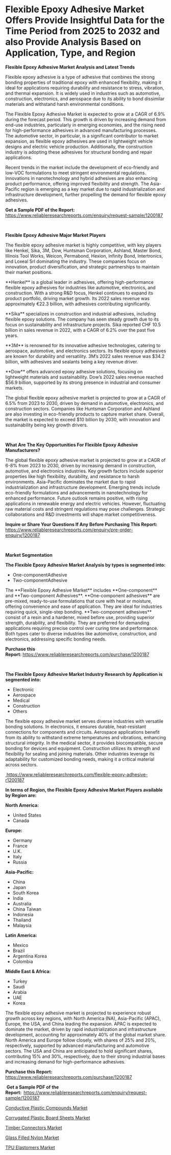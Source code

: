 <p><h1>Flexible Epoxy Adhesive Market Offers Provide Insightful Data for the Time Period from 2025 to 2032 and also Provide Analysis Based on Application, Type, and Region</h1></p><p><strong>Flexible Epoxy Adhesive Market Analysis and Latest Trends</strong></p>
<p><p>Flexible epoxy adhesive is a type of adhesive that combines the strong bonding properties of traditional epoxy with enhanced flexibility, making it ideal for applications requiring durability and resistance to stress, vibration, and thermal expansion. It is widely used in industries such as automotive, construction, electronics, and aerospace due to its ability to bond dissimilar materials and withstand harsh environmental conditions.</p><p>The Flexible Epoxy Adhesive Market is expected to grow at a CAGR of 6.9% during the forecast period. This growth is driven by increasing demand from end-use industries, particularly in emerging economies, and the rising need for high-performance adhesives in advanced manufacturing processes. The automotive sector, in particular, is a significant contributor to market expansion, as flexible epoxy adhesives are used in lightweight vehicle designs and electric vehicle production. Additionally, the construction industry is adopting these adhesives for structural bonding and repair applications.</p><p>Recent trends in the market include the development of eco-friendly and low-VOC formulations to meet stringent environmental regulations. Innovations in nanotechnology and hybrid adhesives are also enhancing product performance, offering improved flexibility and strength. The Asia-Pacific region is emerging as a key market due to rapid industrialization and infrastructure development, further propelling the demand for flexible epoxy adhesives.</p></p>
<p><strong>Get a Sample PDF of the Report:&nbsp;</strong> <a href="https://www.reliableresearchreports.com/enquiry/request-sample/1200187?utm_campaign=7&utm_medium=2&utm_source=Github&utm_content=ia&utm_term=25012025&utm_id=flexible-epoxy-adhesive">https://www.reliableresearchreports.com/enquiry/request-sample/1200187</a></p>
<p>&nbsp;</p>
<p><strong>Flexible Epoxy Adhesive Major Market Players</strong></p>
<p><p>The flexible epoxy adhesive market is highly competitive, with key players like Henkel, Sika, 3M, Dow, Huntsman Corporation, Ashland, Master Bond, Illinois Tool Works, Weicon, Permabond, Hexion, Infinity Bond, Intertronics, and Loxeal Srl dominating the industry. These companies focus on innovation, product diversification, and strategic partnerships to maintain their market positions.</p><p>**Henkel** is a global leader in adhesives, offering high-performance flexible epoxy adhesives for industries like automotive, electronics, and construction. With a strong R&D focus, Henkel continues to expand its product portfolio, driving market growth. Its 2022 sales revenue was approximately €22.3 billion, with adhesives contributing significantly.</p><p>**Sika** specializes in construction and industrial adhesives, including flexible epoxy solutions. The company has seen steady growth due to its focus on sustainability and infrastructure projects. Sika reported CHF 10.5 billion in sales revenue in 2022, with a CAGR of 6.2% over the past five years.</p><p>**3M** is renowned for its innovative adhesive technologies, catering to aerospace, automotive, and electronics sectors. Its flexible epoxy adhesives are known for durability and versatility. 3M’s 2022 sales revenue was $34.2 billion, with adhesives and sealants being a key revenue driver.</p><p>**Dow** offers advanced epoxy adhesive solutions, focusing on lightweight materials and sustainability. Dow’s 2022 sales revenue reached $56.9 billion, supported by its strong presence in industrial and consumer markets.</p><p>The global flexible epoxy adhesive market is projected to grow at a CAGR of 6.5% from 2023 to 2030, driven by demand in automotive, electronics, and construction sectors. Companies like Huntsman Corporation and Ashland are also investing in eco-friendly products to capture market share. Overall, the market is expected to exceed $10 billion by 2030, with innovation and sustainability being key growth drivers.</p></p>
<p>&nbsp;</p>
<p><strong>What Are The Key Opportunities For Flexible Epoxy Adhesive Manufacturers?</strong></p>
<p><p>The global flexible epoxy adhesive market is projected to grow at a CAGR of 6-8% from 2023 to 2030, driven by increasing demand in construction, automotive, and electronics industries. Key growth factors include superior properties like high flexibility, durability, and resistance to harsh environments. Asia-Pacific dominates the market due to rapid industrialization and infrastructure development. Emerging trends include eco-friendly formulations and advancements in nanotechnology for enhanced performance. Future outlook remains positive, with rising applications in renewable energy and electric vehicles. However, fluctuating raw material costs and stringent regulations may pose challenges. Strategic collaborations and R&D investments will shape market competitiveness.</p></p>
<p><strong>Inquire or Share Your Questions If Any Before Purchasing This Report:</strong> <a href="https://www.reliableresearchreports.com/enquiry/pre-order-enquiry/1200187?utm_campaign=7&utm_medium=2&utm_source=Github&utm_content=ia&utm_term=25012025&utm_id=flexible-epoxy-adhesive">https://www.reliableresearchreports.com/enquiry/pre-order-enquiry/1200187</a></p>
<p>&nbsp;</p>
<p><strong>Market Segmentation</strong></p>
<p><strong>The Flexible Epoxy Adhesive Market Analysis by types is segmented into:</strong></p>
<p><ul><li>One-componentAdhesive</li><li>Two-componentAdhesive</li></ul></p>
<p><p>The **Flexible Epoxy Adhesive Market** includes **One-component** and **Two-component Adhesives**. **One-component adhesives** are pre-mixed, ready-to-use formulations that cure with heat or moisture, offering convenience and ease of application. They are ideal for industries requiring quick, single-step bonding. **Two-component adhesives** consist of a resin and a hardener, mixed before use, providing superior strength, durability, and flexibility. They are preferred for demanding applications requiring precise control over curing time and performance. Both types cater to diverse industries like automotive, construction, and electronics, addressing specific bonding needs.</p></p>
<p><strong>Purchase this Report:&nbsp;</strong><a href="https://www.reliableresearchreports.com/purchase/1200187?utm_campaign=7&utm_medium=2&utm_source=Github&utm_content=ia&utm_term=25012025&utm_id=flexible-epoxy-adhesive">https://www.reliableresearchreports.com/purchase/1200187</a></p>
<p>&nbsp;</p>
<p><strong>The Flexible Epoxy Adhesive Market Industry Research by Application is segmented into:</strong></p>
<p><ul><li>Electronic</li><li>Aerospace</li><li>Medical</li><li>Construction</li><li>Others</li></ul></p>
<p><p>The flexible epoxy adhesive market serves diverse industries with versatile bonding solutions. In electronics, it ensures durable, heat-resistant connections for components and circuits. Aerospace applications benefit from its ability to withstand extreme temperatures and vibrations, enhancing structural integrity. In the medical sector, it provides biocompatible, secure bonding for devices and equipment. Construction utilizes its strength and flexibility for sealing and joining materials. Other industries leverage its adaptability for customized bonding needs, making it a critical material across sectors.</p></p>
<p><a href="https://www.reliableresearchreports.com/flexible-epoxy-adhesive-r1200187?utm_campaign=7&utm_medium=2&utm_source=Github&utm_content=ia&utm_term=25012025&utm_id=flexible-epoxy-adhesive">&nbsp;https://www.reliableresearchreports.com/flexible-epoxy-adhesive-r1200187</a></p>
<p><strong>In terms of Region, the Flexible Epoxy Adhesive Market Players available by Region are:</strong></p>
<p>
    <p> <strong> North America: </strong>
        <ul>
            <li>United States</li>
            <li>Canada</li>
        </ul>
        </p> 
    <p> <strong> Europe: </strong>
        <ul>
            <li>Germany</li>
            <li>France</li>
            <li>U.K.</li>
            <li>Italy</li>
            <li>Russia</li>
        </ul>
        </p> 
    <p> <strong> Asia-Pacific: </strong>
        <ul>
            <li>China</li>
            <li>Japan</li>
            <li>South Korea</li>
            <li>India</li>
            <li>Australia</li>
            <li>China Taiwan</li>
            <li>Indonesia</li>
            <li>Thailand</li>
            <li>Malaysia</li>
        </ul>
        </p> 
    <p> <strong> Latin America: </strong>
        <ul>
            <li>Mexico</li>
            <li>Brazil</li>
            <li>Argentina Korea</li>
            <li>Colombia</li>
        </ul>
        </p> 
    <p> <strong> Middle East & Africa: </strong>
        <ul>
            <li>Turkey</li>
            <li>Saudi</li>
            <li>Arabia</li>
            <li>UAE</li>
            <li>Korea</li>
        </ul>
    </p>
    </p>
<p><p>The flexible epoxy adhesive market is projected to experience robust growth across key regions, with North America (NA), Asia-Pacific (APAC), Europe, the USA, and China leading the expansion. APAC is expected to dominate the market, driven by rapid industrialization and infrastructure development, accounting for approximately 40% of the global market share. North America and Europe follow closely, with shares of 25% and 20%, respectively, supported by advanced manufacturing and automotive sectors. The USA and China are anticipated to hold significant shares, contributing 15% and 30%, respectively, due to their strong industrial bases and increasing demand for high-performance adhesives.</p></p>
<p><strong>Purchase this Report: </strong><a href="https://www.reliableresearchreports.com/purchase/1200187?utm_campaign=7&utm_medium=2&utm_source=Github&utm_content=ia&utm_term=25012025&utm_id=flexible-epoxy-adhesive">https://www.reliableresearchreports.com/purchase/1200187</a></p>
<p>&nbsp;<strong>Get a Sample PDF of the Report:&nbsp;&nbsp;</strong><a href="https://www.reliableresearchreports.com/enquiry/request-sample/1200187?utm_campaign=7&utm_medium=2&utm_source=Github&utm_content=ia&utm_term=25012025&utm_id=flexible-epoxy-adhesive">https://www.reliableresearchreports.com/enquiry/request-sample/1200187</a></p>
<p><strong></strong></p>
<p><p><a href="https://github.com/NargisHussain432/Market-Research-Report-List-1/blob/main/conductive-plastic-compounds-market.md?utm_campaign=7&utm_medium=2&utm_source=Github&utm_content=ia&utm_term=25012025&utm_id=flexible-epoxy-adhesive">Conductive Plastic Compounds Market</a></p><p><a href="https://github.com/sherikacas30/Market-Research-Report-List-1/blob/main/corrugated-plastic-board-sheets-market.md?utm_campaign=7&utm_medium=2&utm_source=Github&utm_content=ia&utm_term=25012025&utm_id=flexible-epoxy-adhesive">Corrugated Plastic Board Sheets Market</a></p><p><a href="https://github.com/angelajermaine/Market-Research-Report-List-5/blob/main/timber-connectors-market.md?utm_campaign=7&utm_medium=2&utm_source=Github&utm_content=ia&utm_term=25012025&utm_id=flexible-epoxy-adhesive">Timber Connectors Market</a></p><p><a href="https://github.com/FahadAhmed223/Market-Research-Report-List-1/blob/main/glass-filled-nylon-market.md?utm_campaign=7&utm_medium=2&utm_source=Github&utm_content=ia&utm_term=25012025&utm_id=flexible-epoxy-adhesive">Glass Filled Nylon Market</a></p><p><a href="https://github.com/oliveroste6/Market-Research-Report-List-1/blob/main/tpu-elastomers-market.md?utm_campaign=7&utm_medium=2&utm_source=Github&utm_content=ia&utm_term=25012025&utm_id=flexible-epoxy-adhesive">TPU Elastomers Market</a></p></p>